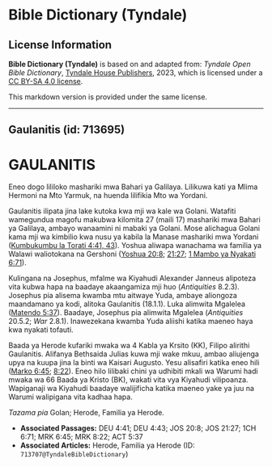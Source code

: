 # Bible Dictionary (Tyndale)

## License Information

**Bible Dictionary (Tyndale)** is based on and adapted from: _Tyndale Open Bible Dictionary_, [Tyndale House Publishers](https://tyndaleopenresources.com/), 2023, which is licensed under a [CC BY-SA 4.0 license](https://creativecommons.org/licenses/by-sa/4.0/legalcode.en).

This markdown version is provided under the same license.



--------------------------------

## Gaulanitis (id: 713695)

GAULANITIS
==========

Eneo dogo lililoko mashariki mwa Bahari ya Galilaya. Lilikuwa kati ya Mlima Hermoni na Mto Yarmuk, na huenda lilifikia Mto wa Yordani.

Gaulanitis ilipata jina lake kutoka kwa mji wa kale wa Golani. Watafiti wamegundua magofu makubwa kilomita 27 (maili 17\) mashariki mwa Bahari ya Galilaya, ambayo wanaamini ni mabaki ya Golani. Mose alichagua Golani kama mji wa kimbilio kwa nusu ya kabila la Manase mashariki mwa Yordani ([Kumbukumbu la Torati 4:41, 43](https://ref.ly/Deut4:41,Deut4:43)). Yoshua aliwapa wanachama wa familia ya Walawi waliotokana na Gershoni ([Yoshua 20:8](https://ref.ly/Josh20:8); [21:27](https://ref.ly/Josh21:27); [1 Mambo ya Nyakati 6:71](https://ref.ly/1Chr6:71)).

Kulingana na Josephus, mfalme wa Kiyahudi Alexander Janneus alipoteza vita kubwa hapa na baadaye akaangamiza mji huo (*Antiquities* 8\.2\.3\). Josephus pia alisema kwamba mtu aitwaye Yuda, ambaye aliongoza maandamano ya kodi, alitoka Gaulanitis (18\.1\.1\). Luka alimwita Mgalelea ([Matendo 5:37](https://ref.ly/Acts5:37)). Baadaye, Josephus pia alimwita Mgalelea (*Antiquities* 20\.5\.2; *War* 2\.8\.1\). Inawezekana kwamba Yuda aliishi katika maeneo haya kwa nyakati tofauti.

Baada ya Herode kufariki mwaka wa 4 Kabla ya Krsito (KK), Filipo alirithi Gaulanitis. Alifanya Bethsaida Julias kuwa mji wake mkuu, ambao aliujenga upya na kuupa jina la binti wa Kaisari Augusto. Yesu alisafiri katika eneo hili ([Marko 6:45](https://ref.ly/Mark6:45); [8:22](https://ref.ly/Mark8:22)). Eneo hilo lilibaki chini ya udhibiti mkali wa Warumi hadi mwaka wa 66 Baada ya Kristo (BK), wakati vita vya Kiyahudi vilipoanza. Wapiganaji wa Kiyahudi baadaye walijificha katika maeneo yake ya juu na Warumi walipigana vita kadhaa hapa.

*Tazama pia* Golan; Herode, Familia ya Herode.

* **Associated Passages:** DEU 4:41; DEU 4:43; JOS 20:8; JOS 21:27; 1CH 6:71; MRK 6:45; MRK 8:22; ACT 5:37
* **Associated Articles:** Herode, Familia ya Herode (ID: `713707@TyndaleBibleDictionary`)

